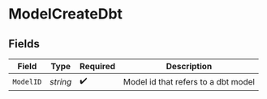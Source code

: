 # ModelCreateDbt


## Fields

| Field                               | Type                                | Required                            | Description                         |
| ----------------------------------- | ----------------------------------- | ----------------------------------- | ----------------------------------- |
| `ModelID`                           | *string*                            | :heavy_check_mark:                  | Model id that refers to a dbt model |